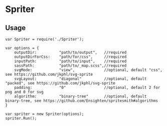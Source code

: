 # Spriter

## Usage

    var Spriter = require('./Spriter');

    var options = {
    	outputDir: 		    "path/to/output",   //required
    	outputDirForCss:	"path/for/css",     //required
    	inputPath: 		    "path/to/input",    //required
    	sassPath: 		    "path/to/_map.scss",//required
    	svgMode:			"view",             //optional, default "css", see https://github.com/jkphl/svg-sprite
    	svgLayout:		    "diagonal"          //optional, default "packed", see https://github.com/jkphl/svg-sprite
    	padding:			"0"                 //optional, default 2 for png and 0 for svg
        algorithm:		    "binary-tree"       //optional, default binary-tree, see https://github.com/Ensighten/spritesmith#algorithms
    }

    var spriter = new Spriter(options);
    spriter.Run();